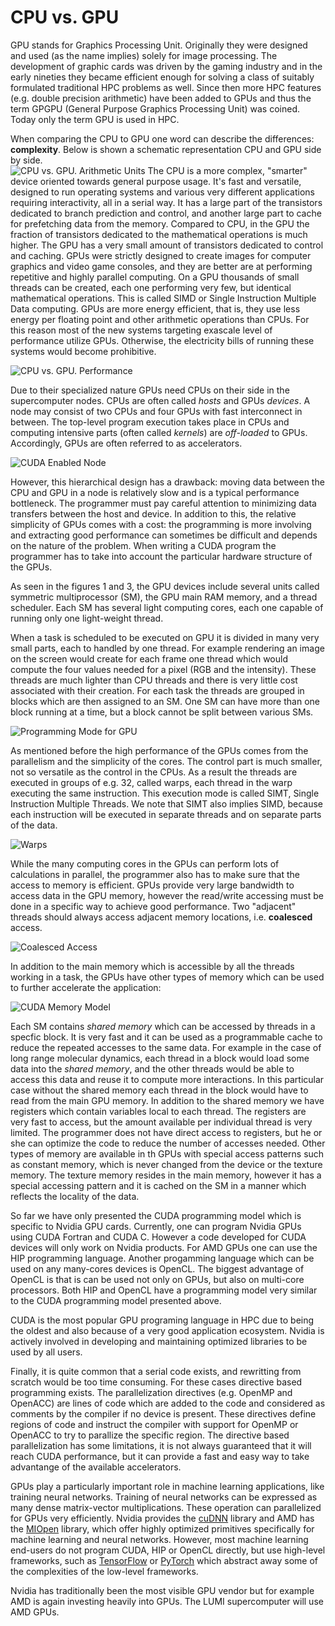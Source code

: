 # CPU vs. GPU

GPU stands for Graphics Processing Unit. Originally they were designed and used (as the name implies) solely for image processing. The development of graphic cards was driven by the gaming industry and in the early nineties they became efficient enough for solving a class of suitably formulated traditional HPC problems as well.  Since then more HPC features (e.g. double precision arithmetic) have been added to GPUs and thus the term GPGPU (General Purpose Graphics Processing Unit) was coined. Today only the term GPU is used in HPC. 

When comparing the CPU to GPU one word can describe the differences: **complexity**. Below is shown a schematic representation CPU and GPU side by side.  
![CPU vs. GPU. Arithmetic Units](Images/CPU_vs_GPU_alu.png)
The CPU is a more complex, "smarter" device oriented towards general purpose usage. It's fast and versatile, designed to run operating systems and various very different applications requiring interactivity, all in a serial way.  It has a large part of the transistors dedicated to branch prediction and control,  and another large part to cache for prefetching data from the memory. Compared to CPU, in the GPU the fraction of transistors dedicated to the mathematical operations is much higher. The GPU has a very small amount of transistors dedicated to control and caching. GPUs were strictly designed to create images for computer graphics and video game consoles, and they are better are at performing repetitive and highly parallel computing.  On a GPU thousands of small threads can be created, each one performing very few, but identical mathematical operations. This is called SIMD or Single Instruction Multiple Data computing. GPUs are more energy efficient, that is, they use less energy per floating point and other arithmetic operations than CPUs. For this reason most of the new systems targeting exascale level of performance utilize GPUs. Otherwise, the electricity bills of running these systems would become prohibitive.

![CPU vs. GPU. Performance](Images/Performance_Comparison.jpeg)

Due to their specialized nature GPUs need CPUs on their side in the supercomputer nodes. CPUs are often called *hosts* and GPUs *devices*. A node may consist of two CPUs and four GPUs with fast interconnect in between. The top-level program execution takes place in CPUs and computing intensive parts (often called *kernels*) are *off-loaded* to GPUs. Accordingly, GPUs are often referred to as accelerators.

![CUDA Enabled Node](Images/cuda_hrdw.jpeg)

However, this hierarchical design has a drawback: moving data between the CPU and GPU in a node is relatively slow and is a typical performance bottleneck. The programmer must pay careful attention to minimizing data transfers between the host and device. In addition to this, the relative simplicity of GPUs comes with a cost: the programming is more involving and extracting good performance can sometimes be difficult and depends on the nature of the problem. When writing a CUDA program the programmer has to take into account the particular hardware structure of the GPUs. 

As seen in the figures 1 and 3, the GPU devices include several units called symmetric multiprocessor (SM), the GPU main RAM memory, and a thread scheduler. Each SM has several light computing cores, each one capable of running only one light-weight thread. 

When a task is scheduled to be executed on GPU it is divided in many very small parts, each to handled by one thread. For example rendering an image on the screen would create for each frame one thread which would compute the four values needed for a pixel (RGB and the intensity). These threads are much lighter than CPU threads and there is very little cost associated with their creation.  For each task the threads are grouped in blocks which are then assigned to an SM. One SM can have more than one block running at a time, but a block cannot be split between various SMs.

![Programming Mode for GPU](Images/prog_model.jpg)

As mentioned before the high performance of the GPUs comes from the parallelism and the simplicity of the cores. The control part is much smaller, not so versatile as the control in the CPUs.  As a result the threads are executed in groups of e.g. 32, called warps, each thread in the warp executing the same instruction. This execution mode is called SIMT, Single Instruction Multiple Threads. We note that SIMT also implies SIMD, because each instruction will be executed in separate threads and on separate parts of the data. 

![Warps](Images/loom.jpg)

While the many computing cores in the GPUs can perform lots of calculations in parallel, the programmer also has to make sure that the access to memory is efficient. GPUs provide very large bandwidth to access data in the GPU memory, however the read/write accessing must be done in a specific way to achieve good performance. Two "adjacent" threads should always access adjacent memory locations, i.e. **coalesced** access. 

![Coalesced Access](Images/coalesced_access.png)

In addition to the main memory which is accessible by all the threads working in a task, the GPUs have other types of memory which can be used to further accelerate the application: 

![CUDA Memory Model](Images/mem_model_cuda.png)

Each SM contains *shared memory* which can be accessed by threads in a specfic block. It is very fast and it can be used as a programmable cache to reduce the repeated accesses to the same data. For example in the case of long range molecular dynamics, each thread in a block would load some data into the *shared memory*, and the other threads would be able to access this data and reuse it to compute more interactions. In this particular case without the shared memory each thread in the block would have to read from the main GPU memory. In addition to the shared memory we have registers which contain variables local to each thread. The registers are very fast to access, but the amount available per individual thread is very limited. The programmer does not have direct access to registers, but he or she can optimize the code to reduce the number of accesses needed. Other types of memory are available in th GPUs with special access patterns such as constant memory, which is never changed from the device or the texture memory. The texture memory resides in the main memory, however it has a special accessing pattern and it is cached on the SM in a manner which reflects the locality of the data. 

So far we have only presented the CUDA programming model which is specific to Nvidia GPU cards. Currently, one can program Nvidia GPUs using CUDA Fortran and CUDA C. However a code developed for CUDA devices will only work on Nvidia products. For AMD GPUs one can use the HIP programming language. Another progamming language which can be used on any many-cores devices is OpenCL. The biggest advantage of OpenCL is that is can be used not only on GPUs, but also on multi-core processors. Both HIP and OpenCL have a programming model very similar to the CUDA programming model presented above.

CUDA is the most popular GPU programing language in HPC due to being the oldest and also because of a very good application ecosystem. Nvidia is actively involved in developing and maintaining optimized libraries to be used by all users. 

Finally, it is quite common that a serial code exists, and rewritting from scratch would be too time consuming. For these cases directive based programming exists. The parallelization directives (e.g. OpenMP and OpenACC) are lines of code which are added to the code and considered as comments by the compiler if no device is present. These directives define regions of code and instruct the compiler with support for OpenMP or OpenACC to try to parallize the specific region. The directive based parallelization has some limitations, it is not always guaranteed that it will reach CUDA performance, but it can provide a fast and easy way to take advantange of the available accelerators.

GPUs play a particularly important role in machine learning applications, like training neural networks. Training of neural networks can be expressed as many dense matrix-vector multiplications. These operation can parallelized for GPUs very efficiently. Nvidia provides the [cuDNN](https://developer.nvidia.com/cudnn) library and AMD has the [MIOpen](https://github.com/ROCmSoftwarePlatform/MIOpen) library, which offer highly optimized primitives specifically for machine learning and neural networks. However, most machine learning end-users do not program CUDA, HIP or OpenCL directly, but use high-level frameworks, such as [TensorFlow](https://www.tensorflow.org/) or [PyTorch](https://pytorch.org/) which abstract away some of the complexities of the low-level frameworks.

Nvidia has traditionally been the most visible GPU vendor but for example AMD is again investing heavily into GPUs. The LUMI supercomputer will use AMD GPUs. 
